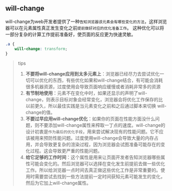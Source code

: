 ## will-change

will-change为web开发者提供了一种`告知浏览器该元素会有哪些变化的方法`，这样浏览器可以在元素属性真正发生变化之前`提前做好对应的优化准备工作`。 这种优化可以将一部分复杂的计算工作提前准备好，使页面的反应更为快速灵敏。

```css
.a {
    will-change: transform;
}
```

> tips
> 1. **不要将will-change应用到太多元素上**：浏览器已经尽力去尝试优化一切可以优化的东西，有些优化如果和will-change结合，有可能会消耗很多机器资源，过度使用会导致页面响应缓慢或者消耗非常多的资源
> 2. **有节制地使用**：元素不在变化中时，如果还显示的声明了will-change，则表示目标对象会经常变化，浏览器会将优化工作保存的比以前更久，所以最佳实践是当元素变化之前和之后通过脚本来切换 will-change的值。
> 3. **不要过早应用will-change优化**：如果你的页面在性能方面没什么问题，则不要添加will-change属性来榨取一丁点的速度。will-change的设计初衷是`作为最后的优化手段`，用来尝试解决现有的性能问题。它不应该被用来预防性能问题。过度使用will-change会导致大量的内存占用，并会导致更复杂的渲染过程，因为浏览器会试图准备可能存在的变化过程。这会导致更严重的性能问题。
> 4. **给它足够的工作时间**：这个属性是用来让页面开发者告知浏览器哪些属性可能会变化的。然后浏览器可以选择在变化发生前提前去做一些优化工作。所以给浏览器一点时间去真正做这些优化工作是非常重要的。使用时需要尝试去找到一些方法提前一定时间获知元素可能发生的变化，然后为它加上will-change属性。